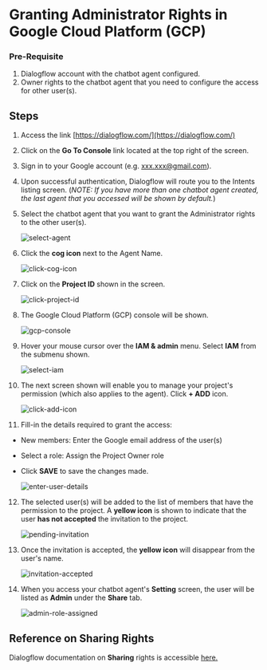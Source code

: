 # Granting Administrator Rights in Google Cloud Platform (GCP)

### Pre-Requisite
1. Dialogflow account with the chatbot agent configured.
2. Owner rights to the chatbot agent that you need to configure the access for other user(s).

## Steps
1. Access the link [https://dialogflow.com/](https://dialogflow.com/)
2. Click on the **Go To Console** link located at the top right of the screen.
3. Sign in to your Google account (e.g. xxx.xxx@gmail.com).
4. Upon successful authentication, Dialogflow will route you to the Intents listing screen.
(_NOTE: If you have more than one chatbot agent created, the last agent that you accessed will be shown by default._)

5. Select the chatbot agent that you want to grant the Administrator rights to the other user(s).

	![select-agent](./images/granting-administrator-rights-in-gcp-images/select-agent.png)

6. Click the **cog icon** next to the Agent Name.

	![click-cog-icon](./images/granting-administrator-rights-in-gcp-images/click-cog-icon.png)

7. Click on the **Project ID** shown in the screen.

	![click-project-id](./images/granting-administrator-rights-in-gcp-images/click-project-id.png)

8. The Google Cloud Platform (GCP) console will be shown.
 
 	![gcp-console](./images/granting-administrator-rights-in-gcp-images/gcp-console.png)
 
 9. Hover your mouse cursor over the **IAM & admin** menu. Select **IAM** from the submenu shown.
 
 	![select-iam](./images/granting-administrator-rights-in-gcp-images/select-iam.png)
 
 10. The next screen shown will enable you to manage your project's permission (which also applies to the agent). Click **+ ADD** icon.
 
		![click-add-icon](./images/granting-administrator-rights-in-gcp-images/click-add-icon.png)
 
 11. Fill-in the details required to grant the access:
 - New members: Enter the Google email address of the user(s)
 - Select a role: Assign the Project Owner role
 - Click **SAVE** to save the changes made.
 
 	![enter-user-details](./images/granting-administrator-rights-in-gcp-images/enter-user-details.png)
 
 12. The selected user(s) will be added to the list of members that have the permission to the project.
 A **yellow icon** is shown to indicate that the user **has not accepted** the invitation to the project.

		![pending-invitation](./images/granting-administrator-rights-in-gcp-images/pending-invitation.png)

13. Once the invitation is accepted, the **yellow icon** will disappear from the user's name.

	![invitation-accepted](./images/granting-administrator-rights-in-gcp-images/invitation-accepted.png)

14. When you access your chatbot agent's **Setting** screen, the user will be listed as **Admin** under the **Share** tab.

	![admin-role-assigned](./images/granting-administrator-rights-in-gcp-images/admin-role-assigned.png)

## Reference on Sharing Rights

Dialogflow documentation on **Sharing** rights is accessible [here.](https://dialogflow.com/docs/concepts/sharing)